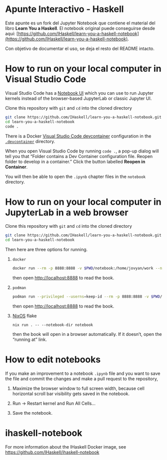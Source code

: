 # Apunte Interactivo - Haskell
Este apunte es un fork del Jupyter Notebook que contiene el material del libro **Learn You a Haskell**.
El notebook original puede conseguirse desde aquí: [https://github.com/IHaskell/learn-you-a-haskell-notebook](https://github.com/IHaskell/learn-you-a-haskell-notebook).

Con objetivo de documentar el uso, se deja el resto del README intacto.

# How to run on your local computer in Visual Studio Code

Visual Studio Code has a
[Notebook UI](https://code.visualstudio.com/docs/datascience/jupyter-notebooks)
which you can use to run Jupyter kernels instead of the browser-based
JupyterLab or classic Jupyter UI.

Clone this repository with `git` and `cd` into the cloned directory

```bash
git clone https://github.com/IHaskell/learn-you-a-haskell-notebook.git
cd learn-you-a-haskell-notebook
code .
```

There is a Docker
[Visual Studio Code devcontainer](https://github.com/microsoft/vscode-dev-containers)
configuration in the [`.devcontainer`](.devcontainer) directory.

When you open Visual Studio Code by running `code .`, a pop-up dialog will
tell you that “Folder contains a Dev Container configuration file. Reopen folder
to develop in a container.” Click the button labelled __Reopen in Container__.

You will then be able to open the `.ipynb` chapter files in the `notebook`
directory.

# How to run on your local computer in JupyterLab in a web browser

Clone this repository with `git` and `cd` into the cloned directory

```bash
git clone https://github.com/IHaskell/learn-you-a-haskell-notebook.git
cd learn-you-a-haskell-notebook
```

Then here are three options for running.

1. `docker`

   ```bash
   docker run --rm -p 8888:8888 -v $PWD/notebook:/home/jovyan/work --name learn-you-a-haskell ghcr.io/ihaskell/ihaskell-notebook:master jupyter lab --ServerApp.token=''
   ```

   then open [http://localhost:8888](http://localhost:8888) to read the book.

2. `podman`

   ```bash
   podman run --privileged --userns=keep-id --rm -p 8888:8888 -v $PWD/notebook:/home/jovyan/work --name learn-you-a-haskell ghcr.io/ihaskell/ihaskell-notebook:master jupyter lab --ServerApp.token=''
   ```

   then open [http://localhost:8888](http://localhost:8888) to read the book.

3. [NixOS](https://nixos.org/) flake

   ```
   nix run . -- --notebook-dir notebook
   ```

   then the book will open in a browser automatically. If it doesn’t, open the “running at” link.

# How to edit notebooks

If you make an improvement to a notebook `.ipynb` file and you want to save the file and commit the changes and make a pull request to the repository,

1. Maximize the browser window to full screen width, because cell horizontal scroll bar visibility gets saved in the notebook.

2. Run -> Restart kernel and Run All Cells...

3. Save the notebook.

# ihaskell-notebook

For more information about the IHaskell Docker image, see <https://github.com/IHaskell/ihaskell-notebook>

